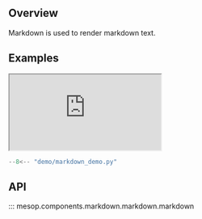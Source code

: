 ## Overview

Markdown is used to render markdown text.

## Examples

<iframe class="component-demo" src="https://mesop-dev.github.io/mesop/demo/?demo=markdown_demo"></iframe>

```python
--8<-- "demo/markdown_demo.py"
```

## API

::: mesop.components.markdown.markdown.markdown
